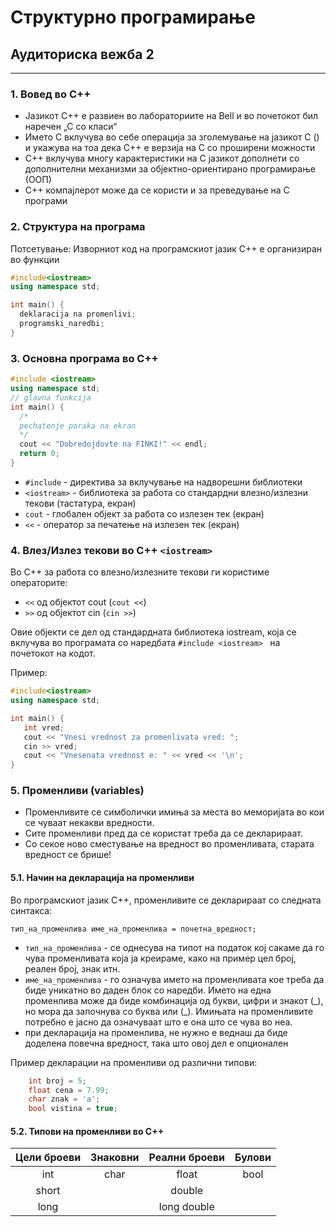 # Структурно програмирање
## Аудиториска вежба 2

***

### 1. Вовед во C++

- Јазикот C++ е развиен во лабораториите на Bell и во почетокот бил наречен
„С со класи“
- Името С вклучува во себе операција за зголемување на јазикот С () и укажува
на тоа дека С++ е верзија на С со проширени можности
- C++ вклучува многу карактеристики на C јазикот дополнети со
дополнителни механизми за објектно-ориентирано програмирање (ООП)
- C++ компајлерот може да се користи и за преведување на C програми

### 2. Структура на програма

Потсетување: Изворниот код на програмскиот јазик C++ е организиран во
функции


```cpp
#include<iostream>
using namespace std;

int main() {
  deklaracija na promenlivi;
  programski_naredbi;
}

```

### 3. Основна програма во C++

```cpp
#include <iostream>
using namespace std;
// glavna funkcija
int main() {
  /*
  pechatenje poraka na ekran
  */
  cout << "Dobredojdovte na FINKI!" << endl;
  return 0;
}

```
- ```#include``` - директива за вклучување на надворешни библиотеки
- ```<iostream>``` - библиотека за работа со стандардни влезно/излезни текови
(тастатура, екран)
- ```cout``` - глобален објект за работа со излезен тек (екран)
- ```<<``` - оператор за печатење на излезен тек (екран)

### 4. Влез/Излез текови во C++ ```<iostream>```

Во С++ за работа со влезно/излезните текови ги користиме операторите:
- ```<<``` од објектот cout (```cout <<```)
- ```>>``` од објектот cin (```cin >>```)

Овие објекти се дел од стандардната библиотека iostream, 
која се вклучува во програмата со наредбата ```#include <iostream> ```
на почетокот на кодот.

Пример:
```cpp
#include<iostream>
using namespace std;

int main() {
   int vred;
   cout << "Vnesi vrednost za promenlivata vred: ";
   cin >> vred;
   cout << "Vnesenata vrednost e: " << vred << '\n';
}

```

### 5. Променливи (variables)

- Променливите се симболички имиња за места во меморијата во кои се
чуваат некакви вредности.
- Сите променливи пред да се користат треба да се декларираат.
- Со секое ново сместување на вредност во променливата, старата вредност се
брише!

#### 5.1. Начин на декларација на променливи

Во програмскиот јазик C++, променливите се декларираат со
следната синтакса:

```тип_на_променлива име_на_променлива = почетна_вредност;```

- ```тип_на_променлива``` - се однесува на типот на податок кој сакаме да
го чува променливата која ја креираме, како на пример цел број, реален број, знак итн.
- ```име_на_променлива``` - го означува името на променливата кое треба да биде уникатно 
во даден блок со наредби. Името на една променлива може да биде
комбинација од букви, цифри и знакот (&#95;), но мора да започнува со буква или (&#95;). Имињата на променливите 
потребно е јасно да означуваат што е она што се чува во неа.
- при декларација на променлива, не нужно е веднаш да биде доделена 
повечна вредност, така што овој дел е опционален

Пример декларации на променливи од различни типови:
```cpp
    int broj = 5;
    float cena = 7.99;     
    char znak = 'а';      
    bool vistina = true; 
```

#### 5.2. Типови на променливи во C++
| Цели броеви 	| Знаковни 	| Реални броеви 	| Булови 	|
|:-------------:	|:----------:	|:---------------:	|:-------:	|
| int         	| char     	| float         	| bool  	|
| short       	|          	| double        	|       	|
| long        	|          	| long double   	|       	|

